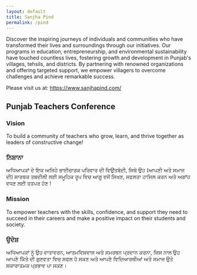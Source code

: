 ```yaml
---
layout: default
title: Sanjha Pind 
permalink: /pind
---
```


Discover the inspiring journeys of individuals and communities who have transformed their lives and surroundings through our initiatives. Our programs in education, entrepreneurship, and environmental sustainability have touched countless lives, fostering growth and development in Punjab's villages, tehsils, and districts. By partnering with renowned organizations and offering targeted support, we empower villagers to overcome challenges and achieve remarkable success.

Please visit us at: <https://www.sanjhapind.com/>

## Punjab Teachers Conference

### Vision

To build a community of teachers who grow, learn, and thrive together as leaders of constructive change!

### ਨਿਸ਼ਾਨਾ

ਅਧਿਆਪਕਾਂ ਦੇ ਇਕ ਅਜਿਹੇ ਭਾਈਚਾਰਕ ਪਰਿਵਾਰ ਦੀ ਵਿਉਂਤਬੰਦੀ, ਜਿਥੇ ਉਹ (ਆਪਣੀ ਅਤੇ ਸਮਾਜ ਦੀ) ਸਾਰਥਕ ਤਬਦੀਲੀ ਲਈ ਸਮੂਹਿਕ ਰੂਪ ਵਿਚ ਆਗੂ ਵਜੋਂ ਸਿਖਣ, ਸਫਲਤਾ ਹਾਸਿਲ ਕਰਨ ਅਤੇ ਅਗਾਂਹ ਵਧਣ  ਲਈ ਤਤਪਰ ਹੋਣ !

### Mission

To empower teachers with the skills, confidence, and support they need to succeed in their careers and make a positive impact on their students and society.

### ਉਦੇਸ਼

ਅਧਿਆਪਕਾਂ ਨੂੰ ਉਹ ਵਾਤਾਵਰਨ, ਆਤਮਵਿਸ਼ਵਾਸ ਅਤੇ ਸਮਰਥਨ ਪ੍ਰਦਾਨ ਕਰਨਾ, ਜਿਸ ਨਾਲ ਉਹ ਆਪਣੇ ਕਿੱਤੇ ਦੀ ਗੁਣਵਤਾ ਵਿਚ ਸਫਲ ਹੋ ਸਕਣ ਅਤੇ ਆਪਣੇ ਵਿਦਿਆਰਥੀਆਂ ਅਤੇ ਸਮਾਜ ਉਤੇ ਸਕਾਰਾਤਮਕ ਪ੍ਰਭਾਵ ਪਾ ਸਕਣ।
